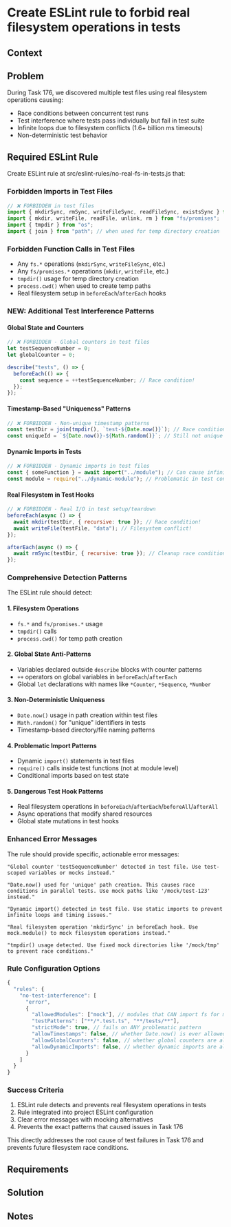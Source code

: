# Create ESLint rule to forbid real filesystem operations in tests

## Context

## Problem

During Task 176, we discovered multiple test files using real filesystem operations causing:
- Race conditions between concurrent test runs
- Test interference where tests pass individually but fail in test suite  
- Infinite loops due to filesystem conflicts (1.6+ billion ms timeouts)
- Non-deterministic test behavior

## Required ESLint Rule

Create ESLint rule at src/eslint-rules/no-real-fs-in-tests.js that:

### Forbidden Imports in Test Files
```javascript
// ❌ FORBIDDEN in test files
import { mkdirSync, rmSync, writeFileSync, readFileSync, existsSync } from "fs";
import { mkdir, writeFile, readFile, unlink, rm } from "fs/promises";
import { tmpdir } from "os";
import { join } from "path"; // when used for temp directory creation
```

### Forbidden Function Calls in Test Files
- Any `fs.*` operations (`mkdirSync`, `writeFileSync`, etc.)
- Any `fs/promises.*` operations (`mkdir`, `writeFile`, etc.)
- `tmpdir()` usage for temp directory creation
- `process.cwd()` when used to create temp paths
- Real filesystem setup in `beforeEach`/`afterEach` hooks

### **NEW: Additional Test Interference Patterns**

#### **Global State and Counters**
```javascript
// ❌ FORBIDDEN - Global counters in test files
let testSequenceNumber = 0;
let globalCounter = 0;

describe("tests", () => {
  beforeEach(() => {
    const sequence = ++testSequenceNumber; // Race condition!
  });
});
```

#### **Timestamp-Based "Uniqueness" Patterns**
```javascript
// ❌ FORBIDDEN - Non-unique timestamp patterns
const testDir = join(tmpdir(), `test-${Date.now()}`); // Race condition!
const uniqueId = `${Date.now()}-${Math.random()}`; // Still not unique in parallel!
```

#### **Dynamic Imports in Tests**
```javascript
// ❌ FORBIDDEN - Dynamic imports in test files
const { someFunction } = await import("../module"); // Can cause infinite loops
const module = require("../dynamic-module"); // Problematic in test context
```

#### **Real Filesystem in Test Hooks**
```javascript
// ❌ FORBIDDEN - Real I/O in test setup/teardown
beforeEach(async () => {
  await mkdir(testDir, { recursive: true }); // Race condition!
  await writeFile(testFile, "data"); // Filesystem conflict!
});

afterEach(async () => {
  await rmSync(testDir, { recursive: true }); // Cleanup race condition!
});
```

### **Comprehensive Detection Patterns**

The ESLint rule should detect:

#### **1. Filesystem Operations**
- `fs.*` and `fs/promises.*` usage
- `tmpdir()` calls
- `process.cwd()` for temp path creation

#### **2. Global State Anti-Patterns**
- Variables declared outside `describe` blocks with counter patterns
- `++` operators on global variables in `beforeEach`/`afterEach`
- Global `let` declarations with names like `*Counter`, `*Sequence`, `*Number`

#### **3. Non-Deterministic Uniqueness**
- `Date.now()` usage in path creation within test files
- `Math.random()` for "unique" identifiers in tests
- Timestamp-based directory/file naming patterns

#### **4. Problematic Import Patterns**
- Dynamic `import()` statements in test files
- `require()` calls inside test functions (not at module level)
- Conditional imports based on test state

#### **5. Dangerous Test Hook Patterns**
- Real filesystem operations in `beforeEach`/`afterEach`/`beforeAll`/`afterAll`
- Async operations that modify shared resources
- Global state mutations in test hooks

### **Enhanced Error Messages**
The rule should provide specific, actionable error messages:

```
"Global counter 'testSequenceNumber' detected in test file. Use test-scoped variables or mocks instead."

"Date.now() used for 'unique' path creation. This causes race conditions in parallel tests. Use mock paths like '/mock/test-123' instead."

"Dynamic import() detected in test file. Use static imports to prevent infinite loops and timing issues."

"Real filesystem operation 'mkdirSync' in beforeEach hook. Use mock.module() to mock filesystem operations instead."

"tmpdir() usage detected. Use fixed mock directories like '/mock/tmp' to prevent race conditions."
```

### **Rule Configuration Options**
```javascript
{
  "rules": {
    "no-test-interference": [
      "error", 
      {
        "allowedModules": ["mock"], // modules that CAN import fs for mocking
        "testPatterns": ["**/*.test.ts", "**/tests/**"],
        "strictMode": true, // fails on ANY problematic pattern
        "allowTimestamps": false, // whether Date.now() is ever allowed
        "allowGlobalCounters": false, // whether global counters are allowed
        "allowDynamicImports": false, // whether dynamic imports are allowed
      }
    ]
  }
}
```

### Success Criteria
1. ESLint rule detects and prevents real filesystem operations in tests
2. Rule integrated into project ESLint configuration
3. Clear error messages with mocking alternatives
4. Prevents the exact patterns that caused issues in Task 176

This directly addresses the root cause of test failures in Task 176 and prevents future filesystem race conditions.

## Requirements

## Solution

## Notes
